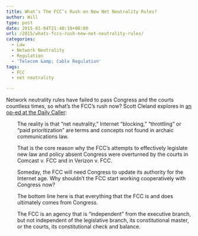 ```yaml
---
title: What’s The FCC’s Rush on New Net Neutrality Rules?
author: Will
type: post
date: 2015-01-04T21:40:19+00:00
url: /2015/whats-fccs-rush-new-net-neutrality-rules/
categories:
  - Law
  - Network Neutrality
  - Regulation
  - 'Telecom &amp; Cable Regulation'
tags:
  - FCC
  - net neutrality

---
```

Network neutrality rules have failed to pass Congress and the courts countless times, so what&#8217;s the FCC&#8217;s rush now? Scott Cleland explores in [an op-ed at the Daily Caller][1]:

<p style="padding-left: 30px;">
  The reality is that “net neutrality,” Internet “blocking,” “throttling” or “paid prioritization” are terms and concepts not found in archaic communications law.
</p>

<p style="padding-left: 30px;">
  That is the core reason why the FCC’s attempts to effectively legislate new law and policy absent Congress were overturned by the courts in Comcast v. FCC and in Verizon v. FCC.
</p>

<p style="padding-left: 30px;">
  Someday, the FCC will need Congress to update its authority for the Internet age. Why shouldn’t the FCC start working cooperatively with Congress now?
</p>

<p style="padding-left: 30px;">
  The bottom line here is that everything that the FCC is and does ultimately comes from Congress.
</p>

<p style="padding-left: 30px;">
  The FCC is an agency that is “independent” from the executive branch, but not independent of the legislative branch, its constitutional master, or the courts, its constitutional check and balance.
</p>

 [1]: http://dailycaller.com/2015/01/02/will-fcc-grant-congress-legislative-deference/
